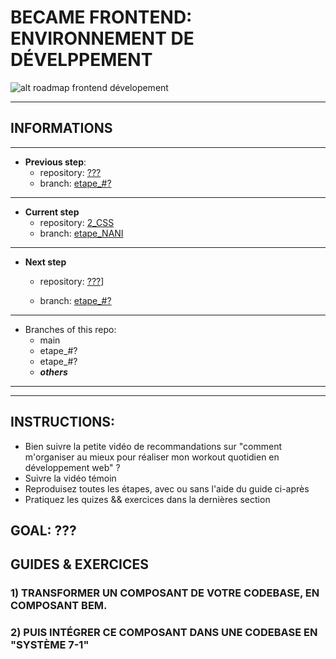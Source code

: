# BECAME FRONTEND: ENVIRONNEMENT DE DÉVELPPEMENT
![alt roadmap frontend dévelopement](image.jpg)


---

## INFORMATIONS

---

- **Previous step**: 
    - repository: [???](https://github.com/achicyr/???)
    - branch: [etape_#?](https://github.com/achicyr/???/tree/etape_0)

---

- **Current step**
    - repository: [2_CSS](https://github.com/achicyr/2_CSS)
    - branch: [etape_NANI](https://github.com/achicyr/2_CSS/tree/etape_NANI)

---

- **Next step**

    - repository: [???](https://github.com/achicyr/???)]

    - branch: [etape_#?](https://github.com/achicyr/???/tree/etape_#?)

---

- Branches of this repo:
    - main
    - etape_#?
    - etape_#?
    - ___others___

---


---

## INSTRUCTIONS:

- Bien suivre la petite vidéo de recommandations sur "comment m'organiser au mieux pour réaliser mon workout quotidien en développement web" ?
- Suivre la vidéo témoin
- Reproduisez toutes les étapes, avec ou sans l'aide du guide ci-après
- Pratiquez les quizes && exercices dans la dernières section


## GOAL: ???

## GUIDES & EXERCICES

### 1) TRANSFORMER UN COMPOSANT DE VOTRE CODEBASE, EN COMPOSANT BEM.
### 2) PUIS INTÉGRER CE COMPOSANT DANS UNE CODEBASE EN "SYSTÈME 7-1"



